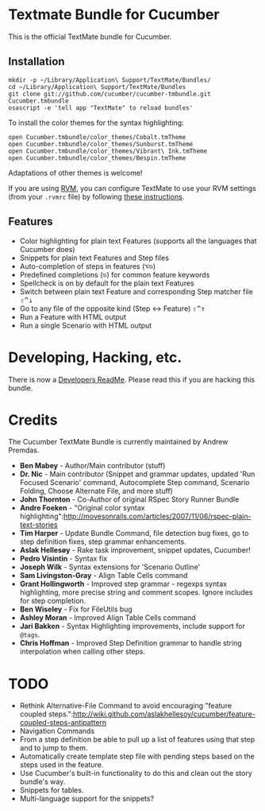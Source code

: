 Textmate Bundle for Cucumber
============================

This is the official TextMate bundle for Cucumber. 

Installation
------------

    mkdir -p ~/Library/Application\ Support/TextMate/Bundles/
    cd ~/Library/Application\ Support/TextMate/Bundles
    git clone git://github.com/cucumber/cucumber-tmbundle.git Cucumber.tmbundle
    osascript -e 'tell app "TextMate" to reload bundles'

To install the color themes for the syntax highlighting:

    open Cucumber.tmbundle/color_themes/Cobalt.tmTheme
    open Cucumber.tmbundle/color_themes/Sunburst.tmTheme
    open Cucumber.tmbundle/color_themes/Vibrant\ Ink.tmTheme
    open Cucumber.tmbundle/color_themes/Bespin.tmTheme

Adaptations of other themes is welcome!

If you are using [RVM](http://rvm.io), you can configure TextMate to use your RVM settings (from your `.rvmrc` file) by following [these instructions](http://rvm.io/integration/textmate/).

Features
--------

* Color highlighting for plain text Features (supports all the languages that Cucumber does)
* Snippets for plain text Features and Step files
* Auto-completion of steps in features (<kbd>⌥⎋</kbd>)
* Predefined completions (<kbd>⎋</kbd>) for common feature keywords
* Spellcheck is on by default for the plain text Features
* Switch between plain text Feature and corresponding Step matcher file <kbd>⇧^↓</kbd>
* Go to any file of the opposite kind (Step ↔ Feature) <kbd>⇧^↑</kbd>
* Run a Feature with HTML output
* Run a single Scenario with HTML output


Developing, Hacking, etc.
=======================

There is now a [Developers ReadMe](http://github.com/cucumber/cucumber-tmbundle/blob/master/DEV_README.markdown). Please read this if you are hacking this bundle.


Credits
=======

The Cucumber TextMate Bundle is currently maintained by Andrew Premdas.

* **Ben Mabey** - Author/Main contributor (stuff)
* **Dr. Nic** - Main contributor (Snippet and grammar updates, updated 'Run Focused Scenario' command, Autocomplete Step command, Scenario Folding, Choose Alternate File, and more stuff)
* **John Thornton** - Co-Author of original RSpec Story Runner Bundle
* **Andre Foeken** - "Original color syntax highlighting":http://movesonrails.com/articles/2007/11/06/rspec-plain-text-stories
* **Tim Harper** - Update Bundle Command, file detection bug fixes, go to step definition fixes, step grammar enhancements.
* **Aslak Hellesøy** - Rake task improvement, snippet updates, Cucumber! 
* **Pedro Visintin** - Syntax fix
* **Joseph Wilk** - Syntax extensions for 'Scenario Outline'
* **Sam Livingston-Gray** - Align Table Cells command
* **Grant Hollingworth** - Improved step grammar - regexps syntax highlighting, more precise string and comment scopes. Ignore includes for step completion.
* **Ben Wiseley** - Fix for FileUtils bug
* **Ashley Moran** - Improved Align Table Cells command
* **Jari Bakken** - Syntax Highlighting improvements, include support for `@tags`.
* **Chris Hoffman** - Improved Step Definition grammar to handle string interpolation when calling other steps.

TODO
====

* Rethink Alternative-File Command to avoid encouraging "feature coupled steps.":http://wiki.github.com/aslakhellesoy/cucumber/feature-coupled-steps-antipattern
* Navigation Commands
* From a step definition be able to pull up a list of features using that step and to jump to them.
* Automatically create template step file with pending steps based on the steps used in the feature.
* Use Cucumber's built-in functionality to do this and clean out the story bundle's way.
* Snippets for tables.
* Multi-language support for the snippets?


